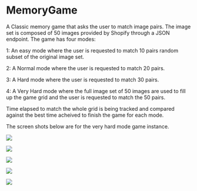# MemoryGame

A Classic memory game that asks the user to match image pairs. The image set is composed of 50 images provided by Shopify through a JSON endpoint. The game has four modes:

  1: An easy mode where the user is requested to match 10 pairs random subset of the original image set.
  
  2: A Normal mode where the user is requested to match 20 pairs.
  
  3: A Hard mode where the user is requested to match 30 pairs.
  
  4: A Very Hard mode where the full image set of 50 images are used to fill up the game grid and the user is requested to match the 50 pairs.

Time elapsed to match the whole grid is being tracked and compared against the best time acheived to finish the game for each mode.

The screen shots below are for the very hard mode game instance.

![](Start%20Screen.png)

![](No%20Matches%20are%20made%2050%20Pairs%20VeryHard%20mode.png)

![](Some%20Matches%20are%20made%2050%20pairs%20VeryHard%20mode.png)

![](User%20wins%20All%20Matches%20are%20made%2050%20pairs%20VeryHard%20mode.png)

![](GameOver%20screen%20VeryHard%20mode.png)
